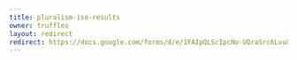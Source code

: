 ```yaml
---
title: pluralism-iso-results
owner: truffles
layout: redirect
redirect: https://docs.google.com/forms/d/e/1FAIpQLScIpcNo-UQraSrc6Lvu8FqsWVzjpuc7hd2LvChndR7p0N8m_g/viewform
---
```

